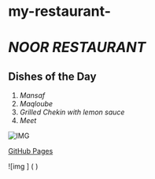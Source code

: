# my-restaurant-
# ***NOOR RESTAURANT*** 
## Dishes of the Day 
 1. *Mansaf*
 2. *Maqloube* 
 3. *Grilled Chekin with lemon
 sauce*
 4. *Meet*

![IMG](https://scontent.famm3-1.fna.fbcdn.net/v/t39.30808-6/305821454_618169186642515_6943461861788324609_n.jpg?_nc_cat=109&ccb=1-7&_nc_sid=e3f864&_nc_ohc=XHNTWVNs3yoAX_AcGnc&_nc_zt=23&_nc_ht=scontent.famm3-1.fna&oh=00_AfCtN2xa8ZWcoJFaEwc4wwaEMNgd14-TpPOr3HCWQFTUSg&oe=645865F5) 

[GitHub Pages](https://github.com/nooryousef/my-restaurant-) 

![img ] (  )